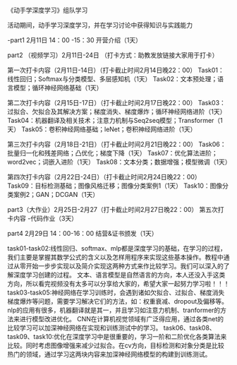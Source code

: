 # 
《动手学深度学习》组队学习 

活动期间，动手学习深度学习，并在学习讨论中获得知识与实践能力


-part1 2月11日 14：00 -15：30
开营介绍（1天）

part2 （视频学习）2月11日-24日
（打卡方式：助教发放链接大家用于打卡）


第一次打卡内容（2月11日-14日）（打卡截止时间2月14日晚22：00）
Task01：线性回归；Softmax与分类模型、多层感知机（1天）
Task02：文本预处理；语言模型；循环神经网络基础（1天）

第二次打卡内容（2月15日-17日）（打卡截止时间2月17日晚22：00）
Task03：过拟合、欠拟合及其解决方案；梯度消失、梯度爆炸；循环神经网络进阶（1天）
Task04：机器翻译及相关技术；注意力机制与Seq2seq模型；Transformer（1天）
Task05：卷积神经网络基础；leNet；卷积神经网络进阶（1天）

第三次打卡内容（2月18日-21日）（打卡截止时间2月21日晚22：00）
Task06：批量归一化和残差网络；凸优化；梯度下降（1天）
Task07：优化算法进阶；word2vec；词嵌入进阶（1天）
Task08：文本分类；数据增强；模型微调（1天）

第四次打卡内容（2月22日-24日）（打卡截止时间2月24日晚22：00）
Task09：目标检测基础；图像风格迁移；图像分类案例1（1天）
Task10：图像分类案例2；GAN；DCGAN（1天）


part3（大作业）2月25日-2月27（打卡截止时间2月27日晚22：00）
第五次打卡内容 -代码作业（3天）

part4 2月29日 14：00-16：00
结营&证书颁发（1天）

task01-task02:线性回归、softmax、mlp都是深度学习的基础，在学习的过程，我们主要是掌握其数学公式的含义以及怎样用程序来实现这些基本操作。教程中通过从零开始一步步实现以及简介实现这两种方式来作比较学习。我们可以深入的了解深度学习创建的过程。
              文本、语言模型是自然语言的方向，本人还没入手这类方向，所以看完视频没有太多可以分享给大家的，希望大家一起努力学习啦！！！
task03-task05:神经网络在学习训练时，会遇到诸如欠拟合、过拟合、梯度消失梯度爆炸等问题，需要学习解决它们的方法，如：权重衰减、dropout及偏移等。nlp的应用有很多，机器翻译就是其一，并且学习如注意力机制、tranformer的方法来进行模型改进优化。
              CNN在计算机视觉领域有广泛得应用，通过各类net的比较学习可以加深神经网络在实现和训练测试中的学习。
task06、task08、task09、task10:优化在深度学习中是很重要的，学习一阶和二阶优化各类算法来比较。同时考虑图像增强来减少过拟合。在cv方向，目标检测和对象分类是比较热门的领域，通过学习这两块内容来加深神经网络模型的构建到训练测试。
